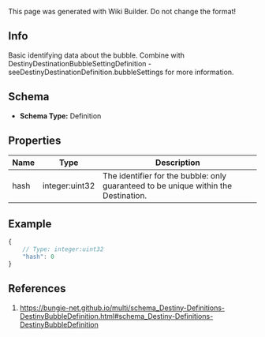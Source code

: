 <span class="wiki-builder">This page was generated with Wiki Builder. Do not change the format!</span>

## Info
Basic identifying data about the bubble.  Combine with DestinyDestinationBubbleSettingDefinition - seeDestinyDestinationDefinition.bubbleSettings for more information.

## Schema
* **Schema Type:** Definition

## Properties
Name | Type | Description
---- | ---- | -----------
hash | integer:uint32 | The identifier for the bubble: only guaranteed to be unique within the Destination.

## Example
```javascript
{
    // Type: integer:uint32
    "hash": 0
}

```

## References
1. https://bungie-net.github.io/multi/schema_Destiny-Definitions-DestinyBubbleDefinition.html#schema_Destiny-Definitions-DestinyBubbleDefinition
